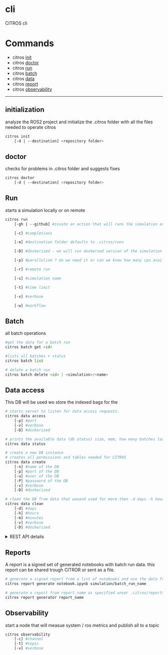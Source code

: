 # cli
CITROS cli

# Commands

- citros [init](#initialization)
- citros [doctor](#doctor)
- citros [run](#run)
- citros [batch](#batch)
- citros [data](#data-access)
- citros [report](#reports)
- citros [observability](#observability)

---
## initialization
analyze the ROS2 project and initialize the .citros folder with all the files needed to operate citros

```bash
citros init 
    [-d | --destination] <repository folder>

```

## doctor
checks for problems in .citros folder and suggests fixes

```bash
citros doctor
    [-d | --destination] <repository folder>
```

## Run
starts a simulation locally or on remote

```bash
citros run
    [-gh | --github] #iniate an action that will runs the simulation on github as a workflow. 

    [-c] #completions

    [-o] #destination folder defaults to .citros/runs

    [-D] #dockerized - we will run dockerzed version of the simulation (can run parallel simulations on the same machine)

    [-p] #parallelism ? do we need it or can we know how many cpu available and devide it by the requested number of cpus per cpu 8 (available cpu) / 2 (requested cpu) = 4 (number of parallel runs)

    [-r] #remote run

    [-s] #simulation name

    [-t] #time limit

    [-v] #verbose

    [-w] #workflow
```




## Batch
all batch operations
```python
#get the data for a batch run
citros batch get <id>

#lists all batches + status
citros batch list

# delete a batch run
citros batch delete <id> | <simulation>/<name>
```

## Data access
This DB will be used wo store the indexed bags for the 

    
```bash
# starts server to listen for data access requests.
citros data access
    [-p] #port
    [-v] #verbose
    [-D] #dockerized

# prints the available data (db status) size, mem, how many batches loaded, etc...
citros data status

# create a new DB instance 
# creates all permissions and tables needed for CITROS
citros data create
    [-n] #name of the DB
    [-p] #port of the DB
    [-u] #user of the DB
    [-P] #password of the DB
    [-v] #verbose
    [-D] #dockerized

# clean the DB from data that wasend used for more then -d days -h hours -m minutes
citros data clean
    [-d] #days
    [-h] #hours
    [-m] #minutes
    [-v] #verbose
    [-D] #dockerized
```
<details>
<summary>REST API details</summary>
  
The user can check the availability of the data in a rest api that will be created by the service.

### check the availability of the data
GET http://{domain}:{port}/{batch run name}
```json
{
    "status": "unloaded",
    "last access": "2020-01-01 00:00:00",
    ...
}
```
### request access for batch run
POST http://{domain}:{port}/{batch run name}
```json
{
    "status": "loading",
    "last access": "2020-01-01 00:00:00",
    ...
}
```
</details>



## Reports
A report is a signed set of generated notebooks with batch run data.
this report can be shared trough CITROR or sent as a file.
```bash
# generate a signed report from a list of notebooks and use the data from the batch run specified.
citros report generate notebook.ipynb simulation/batch_run_name

# generate a report from report_name as specified unser .citros/reports/report_name.json
citros report generator report_name
``` 

## Observability
start a node that will measue system / ros metrics and publish all to a topic

```bash
citros observability
    [-c] #channel
    [-t] #topic
    [-v] #verbose
```


